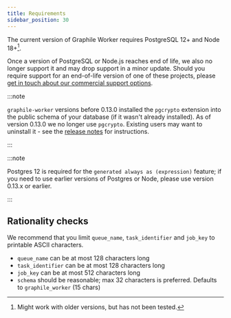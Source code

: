 ```yaml
---
title: Requirements
sidebar_position: 30
---
```


The current version of Graphile Worker requires PostgreSQL 12+ and Node 18+[^1].

Once a version of PostgreSQL or Node.js reaches end of life, we also no longer
support it and may drop support in a minor update. Should you require support
for an end-of-life version of one of these projects, please
[get in touch about our commercial support options](https://graphile.org/support/).

[^1]: Might work with older versions, but has not been tested.

:::note

`graphile-worker` versions before 0.13.0 installed the `pgcrypto` extension into
the public schema of your database (if it wasn't already installed). As of
version 0.13.0 we no longer use `pgcrypto`. Existing users may want to uninstall
it - see the
[release notes](https://github.com/graphile/worker/blob/main/RELEASE_NOTES.md#v0130)
for instructions.

:::

:::note

Postgres 12 is required for the `generated always as (expression)` feature; if
you need to use earlier versions of Postgres or Node, please use version 0.13.x
or earlier.

:::

## Rationality checks

We recommend that you limit `queue_name`, `task_identifier` and `job_key` to
printable ASCII characters.

- `queue_name` can be at most 128 characters long
- `task_identifier` can be at most 128 characters long
- `job_key` can be at most 512 characters long
- `schema` should be reasonable; max 32 characters is preferred. Defaults to
  `graphile_worker` (15 chars)
